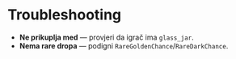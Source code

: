 # Troubleshooting

- **Ne prikuplja med** — provjeri da igrač ima `glass_jar`.
- **Nema rare dropa** — podigni `RareGoldenChance`/`RareDarkChance`.
